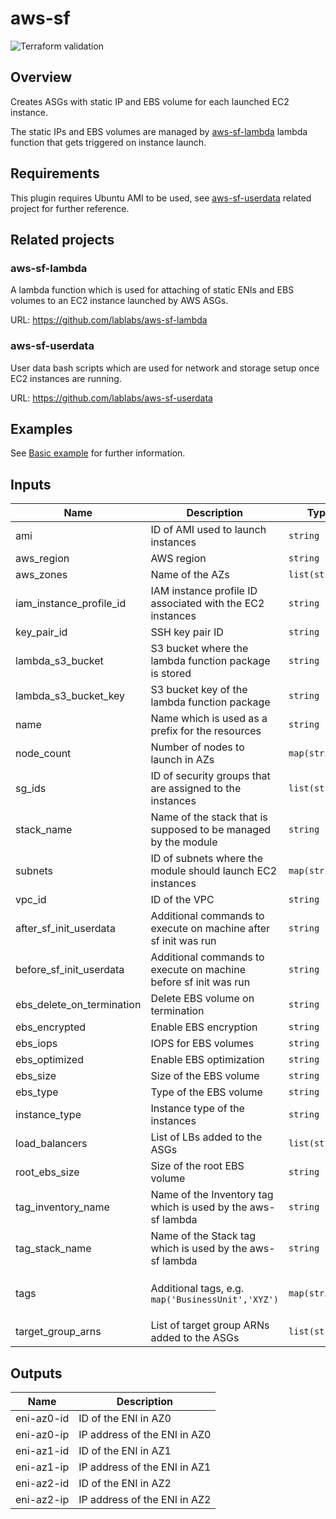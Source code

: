 # aws-sf

![Terraform validation](https://github.com/lablabs/terraform-aws-sf/workflows/Terraform%20validation/badge.svg?branch=master)

## Overview

Creates ASGs with static IP and EBS volume for each launched EC2 instance.

The static IPs and EBS volumes are managed by [aws-sf-lambda](#aws-sf-lambda) lambda function that gets triggered on instance launch.

## Requirements

This plugin requires Ubuntu AMI to be used, see [aws-sf-userdata](#aws-sf-userdata) related project for further reference.

## Related projects

### aws-sf-lambda

A lambda function which is used for attaching of static ENIs and EBS volumes to
an EC2 instance launched by AWS ASGs.

URL: https://github.com/lablabs/aws-sf-lambda

### aws-sf-userdata

User data bash scripts which are used for network and storage setup once EC2
instances are running.

URL: https://github.com/lablabs/aws-sf-userdata

## Examples

See [Basic example](examples/basic/README.md) for further information.

<!-- BEGINNING OF PRE-COMMIT-TERRAFORM DOCS HOOK -->
## Inputs

| Name | Description | Type | Default | Required |
|------|-------------|------|---------|:--------:|
| ami | ID of AMI used to launch instances | `string` | n/a | yes |
| aws\_region | AWS region | `string` | n/a | yes |
| aws\_zones | Name of the AZs | `list(string)` | n/a | yes |
| iam\_instance\_profile\_id | IAM instance profile ID associated with the EC2 instances | `string` | n/a | yes |
| key\_pair\_id | SSH key pair ID | `string` | n/a | yes |
| lambda\_s3\_bucket | S3 bucket where the lambda function package is stored | `string` | n/a | yes |
| lambda\_s3\_bucket\_key | S3 bucket key of the lambda function package | `string` | n/a | yes |
| name | Name which is used as a prefix for the resources | `string` | n/a | yes |
| node\_count | Number of nodes to launch in AZs | `map(string)` | n/a | yes |
| sg\_ids | ID of security groups that are assigned to the instances | `list(string)` | n/a | yes |
| stack\_name | Name of the stack that is supposed to be managed by the module | `string` | n/a | yes |
| subnets | ID of subnets where the module should launch EC2 instances | `map(string)` | n/a | yes |
| vpc\_id | ID of the VPC | `string` | n/a | yes |
| after\_sf\_init\_userdata | Additional commands to execute on machine after sf init was run | `string` | `""` | no |
| before\_sf\_init\_userdata | Additional commands to execute on machine before sf init was run | `string` | `""` | no |
| ebs\_delete\_on\_termination | Delete EBS volume on termination | `string` | `"true"` | no |
| ebs\_encrypted | Enable EBS encryption | `string` | `"true"` | no |
| ebs\_iops | IOPS for EBS volumes | `string` | `null` | no |
| ebs\_optimized | Enable EBS optimization | `string` | `"true"` | no |
| ebs\_size | Size of the EBS volume | `string` | `"20"` | no |
| ebs\_type | Type of the EBS volume | `string` | `"gp2"` | no |
| instance\_type | Instance type of the instances | `string` | `"t3.medium"` | no |
| load\_balancers | List of LBs added to the ASGs | `list(string)` | `[]` | no |
| root\_ebs\_size | Size of the root EBS volume | `string` | `"20"` | no |
| tag\_inventory\_name | Name of the Inventory tag which is used by the aws-sf lambda | `string` | `"Inventory"` | no |
| tag\_stack\_name | Name of the Stack tag which is used by the aws-sf lambda | `string` | `"Stack"` | no |
| tags | Additional tags, e.g. `map('BusinessUnit','XYZ')` | `map(string)` | <pre>{<br>  "Terraform": true<br>}</pre> | no |
| target\_group\_arns | List of target group ARNs added to the ASGs | `list(string)` | `[]` | no |

## Outputs

| Name | Description |
|------|-------------|
| eni-az0-id | ID of the ENI in AZ0 |
| eni-az0-ip | IP address of the ENI in AZ0 |
| eni-az1-id | ID of the ENI in AZ1 |
| eni-az1-ip | IP address of the ENI in AZ1 |
| eni-az2-id | ID of the ENI in AZ2 |
| eni-az2-ip | IP address of the ENI in AZ2 |

<!-- END OF PRE-COMMIT-TERRAFORM DOCS HOOK -->
